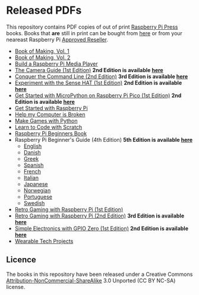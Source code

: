 # Released PDFs

This repository contains PDF copies of out of print [Raspberry Pi Press](https://www.raspberrypi.com/books-magazines/) books. Books that **are** still in print can be bought from [here](https://magazine.raspberrypi.com/books) or from your neareast Raspberry Pi [Approved Reseller](https://www.raspberrypi.com/resellers/).

* [Book of Making, Vol. 1](https://github.com/raspberrypipress/released-pdfs/raw/main/book-of-making-vol-1.pdf)
* [Book of Making, Vol. 2](https://github.com/raspberrypipress/released-pdfs/raw/main/book-of-making-vol-2.pdf)
* [Build a Raspberry Pi Media Player](https://github.com/raspberrypipress/released-pdfs/raw/main/build-a-raspberry-pi-media-player.pdf)
* [The Camera Guide (1st Edition)](https://github.com/raspberrypipress/released-pdfs/raw/main/camera-guide.pdf) **2nd Edition is available [here](https://magazine.raspberrypi.com/books/camera-guide-2nd-edition)**
* [Conquer the Command Line (2nd Edition)](https://github.com/raspberrypipress/released-pdfs/raw/main/conquer-the-command-line-v2.pdf) **3rd Edition is available [here](https://magazine.raspberrypi.com/books/conquer-the-command-line-3rd-edition)**
* [Experiment with the Sense HAT (1st Edition)](https://github.com/raspberrypipress/released-pdfs/raw/main/experiment-with-the-sense-hat.pdf) **2nd Edition is available [here](https://magazine.raspberrypi.com/books/experiment-with-the-sense-hat-2nd-edition)**
* [Get Started with MicroPython on Raspberry Pi Pico (1st Edition)](https://github.com/raspberrypipress/released-pdfs/raw/main/‎get-started-with-micropython-raspberry-pi-pico.pdf) **2nd Edition is available [here](https://magazine.raspberrypi.com/books/get-started-micropython-pico-2ed)**
* [Get Started with Raspberry Pi](https://github.com/raspberrypipress/released-pdfs/raw/main/get-started-with-raspberry-pi.pdf)
* [Help my Computer is Broken](https://github.com/raspberrypipress/released-pdfs/raw/main/help-my-computer-is-broken.pdf)
* [Make Games with Python](https://github.com/raspberrypipress/released-pdfs/raw/main/make-games-with-python.pdf)
* [Learn to Code with Scratch](https://github.com/raspberrypipress/released-pdfs/raw/main/learn-to-code-with-scratch.pdf)
* [Raspberry Pi Beginners Book](https://github.com/raspberrypipress/released-pdfs/raw/main/raspberry-pi-beginners-book.pdf)
* Raspberry Pi Beginner's Guide (4th Edition) **5th Edition is available [here](https://magazine.raspberrypi.com/books/beginners-guide-5th-ed-buy-now)**
  * [English](https://github.com/raspberrypipress/released-pdfs/raw/main/beginners-guide-v4-English.pdf)
  * [Danish](https://github.com/raspberrypipress/released-pdfs/raw/main/‎beginners-guide-v4-Danish.pdf)
  * [Greek](https://github.com/raspberrypipress/released-pdfs/raw/main/‎beginners-guide-v4-Greek.pdf)
  * [Spanish](https://github.com/raspberrypipress/released-pdfs/raw/main/‎beginners-guide-v4-Spanish.pdf)
  * [French](https://github.com/raspberrypipress/released-pdfs/raw/main/‎beginners-guide-v4-French.pdf)
  * [Italian](https://github.com/raspberrypipress/released-pdfs/raw/main/‎beginners-guide-v4-Italian.pdf)
  * [Japanese](https://github.com/raspberrypipress/released-pdfs/raw/main/‎beginners-guide-v4-Japanese.pdf)
  * [Norwegian](https://github.com/raspberrypipress/released-pdfs/raw/main/‎beginners-guide-v4-Norwegian.pdf)
  * [Portuguese](https://github.com/raspberrypipress/released-pdfs/raw/main/‎beginners-guide-v4-Portuguese.pdf)
  * [Swedish](https://github.com/raspberrypipress/released-pdfs/raw/main/‎beginners-guide-v4-Swedish.pdf)
* [Retro Gaming with Raspberry Pi (1st Edition)](https://github.com/raspberrypipress/released-pdfs/raw/main/retro-gaming-with-raspberry-pi.pdf)
* [Retro Gaming with Raspberry Pi (2nd Edition)](https://github.com/raspberrypipress/released-pdfs/raw/main/retro-gaming-with-raspberry-pi-2nd-edition.pdf) **3rd Edition is available [here](https://magazine.raspberrypi.com/books/retro-gaming-raspberry-pi-3rd-edition)**
* [Simple Electronics with GPIO Zero (1st Edition)](https://github.com/raspberrypipress/released-pdfs/raw/main/simple-electronics-with-gpio-zero.pdf) **2nd Edition is available [here](https://magazine.raspberrypi.com/books/simple-electronics-with-gpio-zero-2nd-edition)**
* [Wearable Tech Projects](https://github.com/raspberrypipress/released-pdfs/raw/main/wearable-tech-projects.pdf)

## Licence

The books in this repository have been released under a Creative Commons [Attribution-NonCommercial-ShareAlike](https://creativecommons.org/licenses/by-nc-sa/3.0/) 3.0 Unported (CC BY NC-SA) license. 
